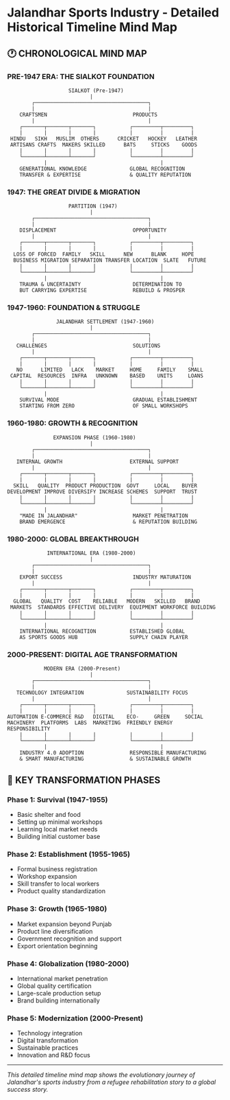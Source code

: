 # Jalandhar Sports Industry - Detailed Historical Timeline Mind Map

## 🕐 CHRONOLOGICAL MIND MAP

### **PRE-1947 ERA: THE SIALKOT FOUNDATION**

```
                    SIALKOT (Pre-1947)
                           |
        ┌─────────────────────────────────────┐
        |                                     |
    CRAFTSMEN                            PRODUCTS
        |                                     |
    ┌───────┬───────┬───────┐           ┌─────────┬─────────┐
    |       |       |       |           |         |         |
 HINDU   SIKH   MUSLIM  OTHERS      CRICKET   HOCKEY   LEATHER
 ARTISANS CRAFTS  MAKERS SKILLED      BATS     STICKS    GOODS
    |       |       |       |           |         |         |
    └───────┴───────┴───────┘           └─────────┴─────────┘
            |                                     |
    GENERATIONAL KNOWLEDGE              GLOBAL RECOGNITION
    TRANSFER & EXPERTISE                & QUALITY REPUTATION
```

### **1947: THE GREAT DIVIDE & MIGRATION**

```
                    PARTITION (1947)
                           |
        ┌─────────────────────────────────────┐
        |                                     |
    DISPLACEMENT                         OPPORTUNITY
        |                                     |
    ┌───────┬───────┬───────┐           ┌─────────┬─────────┐
    |       |       |       |           |         |         |
  LOSS OF FORCED  FAMILY   SKILL      NEW      BLANK     HOPE
  BUSINESS MIGRATION SEPARATION TRANSFER LOCATION  SLATE   FUTURE
    |       |       |       |           |         |         |
    └───────┴───────┴───────┘           └─────────┴─────────┘
            |                                     |
    TRAUMA & UNCERTAINTY                 DETERMINATION TO
    BUT CARRYING EXPERTISE               REBUILD & PROSPER
```

### **1947-1960: FOUNDATION & STRUGGLE**

```
                JALANDHAR SETTLEMENT (1947-1960)
                           |
        ┌─────────────────────────────────────┐
        |                                     |
   CHALLENGES                            SOLUTIONS
        |                                     |
    ┌───────┬───────┬───────┐           ┌─────────┬─────────┐
    |       |       |       |           |         |         |
   NO      LIMITED   LACK    MARKET     HOME     FAMILY    SMALL
 CAPITAL  RESOURCES  INFRA   UNKNOWN    BASED    UNITS     LOANS
    |       |       |       |           |         |         |
    └───────┴───────┴───────┘           └─────────┴─────────┘
            |                                     |
    SURVIVAL MODE                        GRADUAL ESTABLISHMENT
    STARTING FROM ZERO                   OF SMALL WORKSHOPS
```

### **1960-1980: GROWTH & RECOGNITION**

```
               EXPANSION PHASE (1960-1980)
                           |
        ┌─────────────────────────────────────┐
        |                                     |
   INTERNAL GROWTH                      EXTERNAL SUPPORT
        |                                     |
    ┌───────┬───────┬───────┐           ┌─────────┬─────────┐
    |       |       |       |           |         |         |
  SKILL   QUALITY  PRODUCT PRODUCTION  GOVT     LOCAL    BUYER
DEVELOPMENT IMPROVE DIVERSIFY INCREASE SCHEMES  SUPPORT  TRUST
    |       |       |       |           |         |         |
    └───────┴───────┴───────┘           └─────────┴─────────┘
            |                                     |
    "MADE IN JALANDHAR"                  MARKET PENETRATION
    BRAND EMERGENCE                      & REPUTATION BUILDING
```

### **1980-2000: GLOBAL BREAKTHROUGH**

```
             INTERNATIONAL ERA (1980-2000)
                           |
        ┌─────────────────────────────────────┐
        |                                     |
    EXPORT SUCCESS                       INDUSTRY MATURATION
        |                                     |
    ┌───────┬───────┬───────┐           ┌─────────┬─────────┐
    |       |       |       |           |         |         |
  GLOBAL   QUALITY  COST    RELIABLE   MODERN   SKILLED   BRAND
 MARKETS  STANDARDS EFFECTIVE DELIVERY  EQUIPMENT WORKFORCE BUILDING
    |       |       |       |           |         |         |
    └───────┴───────┴───────┘           └─────────┴─────────┘
            |                                     |
    INTERNATIONAL RECOGNITION           ESTABLISHED GLOBAL
    AS SPORTS GOODS HUB                 SUPPLY CHAIN PLAYER
```

### **2000-PRESENT: DIGITAL AGE TRANSFORMATION**

```
            MODERN ERA (2000-Present)
                           |
        ┌─────────────────────────────────────┐
        |                                     |
   TECHNOLOGY INTEGRATION              SUSTAINABILITY FOCUS
        |                                     |
    ┌───────┬───────┬───────┐           ┌─────────┬─────────┐
    |       |       |       |           |         |         |
AUTOMATION E-COMMERCE R&D   DIGITAL    ECO-     GREEN     SOCIAL
MACHINERY  PLATFORMS  LABS  MARKETING  FRIENDLY ENERGY   RESPONSIBILITY
    |       |       |       |           |         |         |
    └───────┴───────┴───────┘           └─────────┴─────────┘
            |                                     |
    INDUSTRY 4.0 ADOPTION               RESPONSIBLE MANUFACTURING
    & SMART MANUFACTURING               & SUSTAINABLE GROWTH
```

## 🎯 KEY TRANSFORMATION PHASES

### **Phase 1: Survival (1947-1955)**
- Basic shelter and food
- Setting up minimal workshops
- Learning local market needs
- Building initial customer base

### **Phase 2: Establishment (1955-1965)**
- Formal business registration
- Workshop expansion
- Skill transfer to local workers
- Product quality standardization

### **Phase 3: Growth (1965-1980)**
- Market expansion beyond Punjab
- Product line diversification
- Government recognition and support
- Export orientation beginning

### **Phase 4: Globalization (1980-2000)**
- International market penetration
- Global quality certification
- Large-scale production setup
- Brand building internationally

### **Phase 5: Modernization (2000-Present)**
- Technology integration
- Digital transformation
- Sustainable practices
- Innovation and R&D focus

---

*This detailed timeline mind map shows the evolutionary journey of Jalandhar's sports industry from a refugee rehabilitation story to a global success story.*
